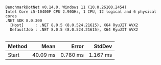 ```

BenchmarkDotNet v0.14.0, Windows 11 (10.0.26100.2454)
Intel Core i5-10400F CPU 2.90GHz, 1 CPU, 12 logical and 6 physical cores
.NET SDK 8.0.300
  [Host]     : .NET 8.0.5 (8.0.524.21615), X64 RyuJIT AVX2
  DefaultJob : .NET 8.0.5 (8.0.524.21615), X64 RyuJIT AVX2


```
| Method | Mean     | Error    | StdDev   |
|------- |---------:|---------:|---------:|
| Start  | 40.09 ms | 0.780 ms | 1.167 ms |
